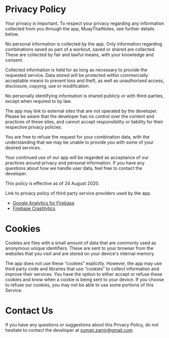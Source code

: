 # Privacy Policy

Your privacy is important. To respect your privacy regarding any information collected from you through the app, MuayThaiNotes, see further details below.

No personal information is collected by the app. Only information regarding combinations saved as part of a workout, saved or shared are collected. These are collected by fair and lawful means, with your knowledge and consent.

Collected information is held for as long as necessary to provide the requested service. Data stored will be protected within commercially acceptable means to prevent loss and theft, as well as unauthorised access, disclosure, copying, use or modification.

No personally identifying information is shared publicly or with third-parties, except when required to by law.

The app may link to external sites that are not operated by the developer. Please be aware that the developer has no control over the content and practices of these sites, and cannot accept responsibility or liability for their respective privacy policies.

You are free to refuse the request for your combination data, with the understanding that we may be unable to provide you with some of your desired services.

Your continued use of our app will be regarded as acceptance of our practices around privacy and personal information. If you have any questions about how we handle user data, feel free to contact the developer.

This policy is effective as of 24 August 2020.

Link to privacy policy of third party service providers used by the app.

*   [Google Analytics for Firebase](https://firebase.google.com/policies/analytics)
*   [Firebase Crashlytics](https://firebase.google.com/support/privacy/)

# Cookies

Cookies are files with a small amount of data that are commonly used as anonymous unique identifiers. These are sent to your browser from the websites that you visit and are stored on your device's internal memory.

The app does not use these “cookies” explicitly. However, the app may use third party code and libraries that use “cookies” to collect information and improve their services. You have the option to either accept or refuse these cookies and know when a cookie is being sent to your device. If you choose to refuse our cookies, you may not be able to use some portions of this Service.

# Contact Us

If you have any questions or suggestions about this Privacy Policy, do not hesitate to contact the developer at sumair.zamir@gmail.com
